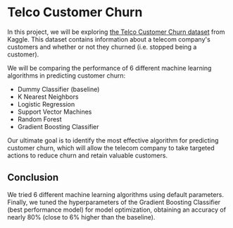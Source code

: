 # Telco Customer Churn

In this project, we will be exploring [the Telco Customer Churn dataset](https://www.kaggle.com/datasets/blastchar/telco-customer-churn) from Kaggle. This dataset contains information about a telecom company's customers and whether or not they churned (i.e. stopped being a customer).

We will be comparing the performance of 6 different machine learning algorithms in predicting customer churn:

- Dummy Classifier (baseline)
- K Nearest Neighbors
- Logistic Regression
- Support Vector Machines
- Random Forest
- Gradient Boosting Classifier

Our ultimate goal is to identify the most effective algorithm for predicting customer churn, which will allow the telecom company to take targeted actions to reduce churn and retain valuable customers.

## Conclusion

We tried 6 different machine learning algorithms using default parameters. Finally, we tuned the hyperparameters of the Gradient Boosting Classifier (best performance model) for model optimization, obtaining an accuracy of nearly 80% (close to 6% higher than the baseline).